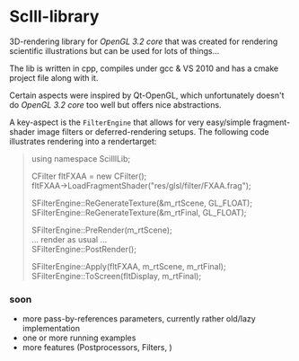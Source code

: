 ScIll-library
=============

3D-rendering library for _OpenGL 3.2 core_ that was created for rendering scientific illustrations but can be used for lots of things...

The lib is written in cpp, compiles under gcc & VS 2010 and has a cmake project file along with it.

Certain aspects were inspired by Qt-OpenGL, which unfortunately doesn't do _OpenGL 3.2 core_ too well but offers nice abstractions. 

A key-aspect is the `FilterEngine` that allows for very easy/simple fragment-shader image filters or deferred-rendering setups. The following code illustrates rendering into a rendertarget:

> using namespace SciIllLib;
>  
> CFilter fltFXAA = new CFilter();  
> fltFXAA->LoadFragmentShader("res/glsl/filter/FXAA.frag");
> 
> SFilterEngine::ReGenerateTexture(&m_rtScene, GL_FLOAT);
> SFilterEngine::ReGenerateTexture(&m_rtFinal, GL_FLOAT);
>  
> SFilterEngine::PreRender(m_rtScene);  
> ... render as usual ...  
> SFilterEngine::PostRender();  
>  
> SFilterEngine::Apply(fltFXAA, m_rtScene, m_rtFinal);  
> SFilterEngine::ToScreen(fltDisplay, m_rtFinal);  


### soon ###
-  more pass-by-references parameters, currently rather old/lazy implementation
-  one or more running examples
-  more features (Postprocessors, Filters, )
